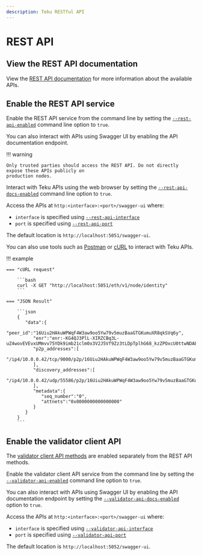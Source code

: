 ```yaml
---
description: Teku RESTful API
---
```


# REST API

## View the REST API documentation

View the [REST API documentation] for more information about the available APIs.

## Enable the REST API service

Enable the REST API service from the command line by setting the
[`--rest-api-enabled`](../CLI/CLI-Syntax.md#rest-api-enabled) command line option to `true`.

You can also interact with APIs using Swagger UI by enabling the API documentation endpoint.

!!! warning

    Only trusted parties should access the REST API. Do not directly expose these APIs publicly on
    production nodes.

Interact with Teku APIs using the web browser by setting the
[`--rest-api-docs-enabled`](../CLI/CLI-Syntax.md#rest-api-docs-enabled) command line option to `true`.

Access the APIs at `http:<interface>:<port>/swagger-ui` where:

* `interface` is specified using [`--rest-api-interface`](../CLI/CLI-Syntax.md#rest-api-interface)
* `port` is specified using [`--rest-api-port`](../CLI/CLI-Syntax.md#rest-api-port)

The default location is `http://localhost:5051/swagger-ui`.

You can also use tools such as [Postman] or [cURL] to interact with Teku APIs.

!!! example

    === "cURL request"

        ```bash
        curl -X GET "http://localhost:5051/eth/v1/node/identity"
        ```

    === "JSON Result"

        ```json
        {
           "data":{
              "peer_id":"16Uiu2HAkuWPWqF4W3aw9oo5Yw79v5muzBaaGTGKumuXR8qkSVq6y",
              "enr":"enr:-KG4QJ3PlL-XIRZCBq3L-uZ4wovEVEvxUMmvv75YDk9imb21clm0x3V2J5Vf9Zz3tLDpTplhG68_kzZPOxcU0ttwNDAEhGV0aDKQtTA_KgAAAAD__________4JpZIJ2NIJpcIS5a1YhiXNlY3AyNTZrMaECATVJhRqBrqyo8l6JKz6HidWL82kQcDmtKWuQZLDmZmqDdGNwgiMog3VkcILZIg",
              "p2p_addresses":[
                 "/ip4/10.0.0.42/tcp/9000/p2p/16Uiu2HAkuWPWqF4W3aw9oo5Yw79v5muzBaaGTGKumuXR8qkSVq6y"
              ],
              "discovery_addresses":[
                 "/ip4/10.0.0.42/udp/55586/p2p/16Uiu2HAkuWPWqF4W3aw9oo5Yw79v5muzBaaGTGKumuXR8qkSVq6y"
              ],
              "metadata":{
                 "seq_number":"0",
                 "attnets":"0x0000000000000000"
              }
           }
        }
        ```

## Enable the validator client API

The [validator client API methods](https://consensys.github.io/teku/#tag/Validator) are enabled separately from the REST API methods.

Enable the validator client API service from the command line by setting the
[`--validator-api-enabled`](../CLI/CLI-Syntax.md#validator-api-enabled) command line option to `true`.

You can also interact with APIs using Swagger UI by enabling the API documentation endpoint by setting the
[`--validator-api-docs-enabled`](../CLI/CLI-Syntax.md#validator-api-docs-enabled) option to `true`.

Access the APIs at `http:<interface>:<port>/swagger-ui` where:

* `interface` is specified using [`--validator-api-interface`](../CLI/CLI-Syntax.md#validator-api-interface)
* `port` is specified using [`--validator-api-port`](../CLI/CLI-Syntax.md#validator-api-port)

The default location is `http://localhost:5052/swagger-ui`.

<!-- Links -->
[REST API documentation]:https://consensys.github.io/teku/#stable
[Postman]: https://www.postman.com/
[cURL]: https://curl.haxx.se/
